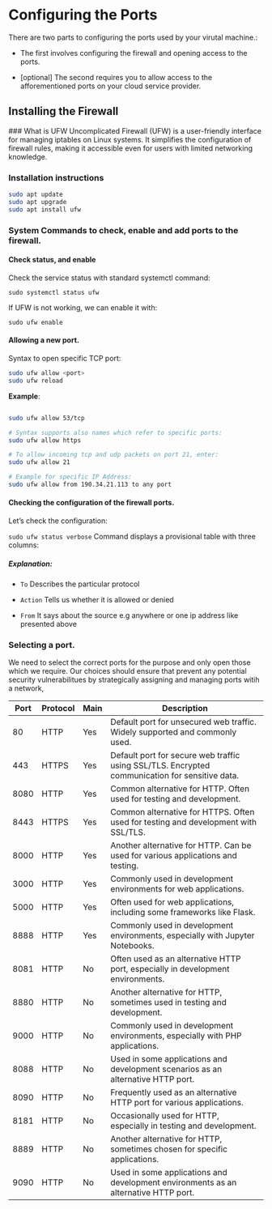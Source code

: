 # Configuring the Ports
There are two parts to configuring the ports used by your virutal machine.:

*  The first involves configuring the firewall and opening access to the ports. 

* [optional] The second requires you to allow access to the afforementioned ports on your cloud service provider. 



## Installing the Firewall 

### What is UFW 
Uncomplicated Firewall (UFW) is a user-friendly interface for managing iptables on Linux systems. It simplifies the configuration of firewall rules, making it accessible even for users with limited networking knowledge.

### Installation instructions

```bash
sudo apt update
sudo apt upgrade
sudo apt install ufw
```






### System Commands to check, enable and add ports to the firewall. 



#### Check status, and enable
Check the service status with standard systemctl command:

```sudo systemctl status ufw```


If UFW is not working, we can enable it with:

```sudo ufw enable```

#### Allowing a new port. 

Syntax to open specific TCP port:

```bash 
sudo ufw allow <port>
sudo ufw reload
```




__Example__:

```bash

sudo ufw allow 53/tcp

# Syntax supports also names which refer to specific ports:
sudo ufw allow https

# To allow incoming tcp and udp packets on port 21, enter:
sudo ufw allow 21

# Example for specific IP Address:
sudo ufw allow from 190.34.21.113 to any port

```

#### Checking the configuration of the firewall ports. 
Let’s check the configuration:

```sudo ufw status verbose```
Command displays a provisional table with three columns:

##### Explanation:

* `To` Describes the particular protocol

* `Action` Tells us whether it is allowed or denied

* `From` It says about the source e.g anywhere or one ip address like presented above




### Selecting a port. 
We need to select the correct ports for the purpose and only open those which we require. Our choices should ensure that prevent any potential security vulnerabilitues by strategically assigning and managing ports witih a network, 

| Port | Protocol | Main | Description |
|------|----------|-------------|-------------|
| 80   | HTTP     | Yes         | Default port for unsecured web traffic. Widely supported and commonly used. |
| 443  | HTTPS    | Yes         | Default port for secure web traffic using SSL/TLS. Encrypted communication for sensitive data. |
| 8080 | HTTP     | Yes         | Common alternative for HTTP. Often used for testing and development. |
| 8443 | HTTPS    | Yes         | Common alternative for HTTPS. Often used for testing and development with SSL/TLS. |
| 8000 | HTTP     | Yes         | Another alternative for HTTP. Can be used for various applications and testing. |
| 3000 | HTTP     | Yes         | Commonly used in development environments for web applications. |
| 5000 | HTTP     | Yes         | Often used for web applications, including some frameworks like Flask. |
| 8888 | HTTP     | Yes         | Commonly used in development environments, especially with Jupyter Notebooks. |
| 8081  | HTTP     | No          | Often used as an alternative HTTP port, especially in development environments. |
| 8880  | HTTP     | No          | Another alternative for HTTP, sometimes used in testing and development. |
| 9000  | HTTP     | No          | Commonly used in development environments, especially with PHP applications. |
| 8088  | HTTP     | No          | Used in some applications and development scenarios as an alternative HTTP port. |
| 8090  | HTTP     | No          | Frequently used as an alternative HTTP port for various applications. |
| 8181  | HTTP     | No          | Occasionally used for HTTP, especially in testing and development. |
| 8889  | HTTP     | No          | Another alternative for HTTP, sometimes chosen for specific applications. |
| 9090  | HTTP     | No          | Used in some applications and development environments as an alternative HTTP port. |


